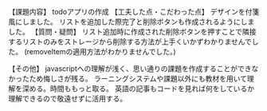 【課題内容】
 todoアプリの作成
【工夫した点・こだわった点】
デザインを付箋風にしました。
リストを追加した際完了と削除ボタンも作成されるようにしました。
【質問・疑問】
リスト追加時に作成された削除ボタンを押すことで隣接するリストのみをストレージから削除する方法が上手くいかずわかりませんでした。
(removeItemの適用方法がわかりませんでした。)

【その他】
javascriptへの理解が浅く、思い通りの課題を作成することができなかったため悔しさが残る。
ラーニングシステムや課題以外にも教材を用いて理解を深める。時間ももっと取る。
英語の記事もコードを見れば何をしているか理解できるので敬遠せずに活用する。
